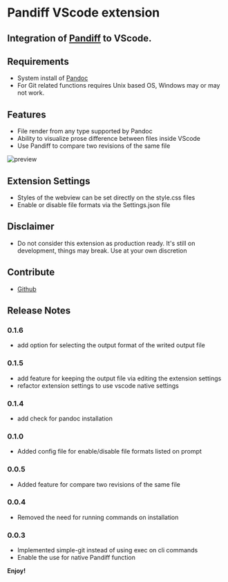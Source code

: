 # Pandiff VScode extension
## Integration of [Pandiff](https://github.com/davidar/pandiff) to VScode.

## Requirements

- System install of [Pandoc](https://pandoc.org/installing.html)
- For Git related functions requires Unix based OS, Windows may or may not work.

## Features

- File render from any type supported by Pandoc
- Ability to visualize prose difference between files inside VScode
- Use Pandiff to compare two revisions of the same file


![preview](https://raw.githubusercontent.com/carafelix/pandiff-vscode/main/img/gateway.gif)


## Extension Settings

- Styles of the webview can be set directly on the style.css files
- Enable or disable file formats via the Settings.json file

## Disclaimer

- Do not consider this extension as production ready. It's still on development, things may break. Use at your own discretion

## Contribute

* [Github](https://github.com/carafelix/pandiff-vscode)

## Release Notes

### 0.1.6

- add option for selecting the output format of the writed output file

### 0.1.5

- add feature for keeping the output file via editing the extension settings
- refactor extension settings to use vscode native settings

### 0.1.4

- add check for pandoc installation

### 0.1.0

- Added config file for enable/disable file formats listed on prompt 

### 0.0.5

- Added feature for compare two revisions of the same file
### 0.0.4

- Removed the need for running commands on installation
### 0.0.3

- Implemented simple-git instead of using exec on cli commands
- Enable the use for native Pandiff function

**Enjoy!**
